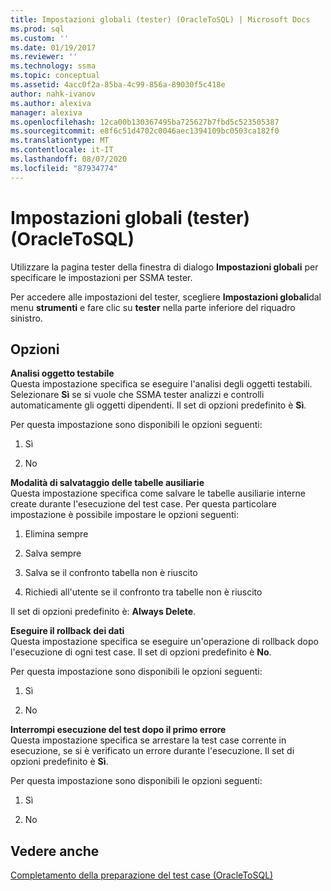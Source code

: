 ```yaml
---
title: Impostazioni globali (tester) (OracleToSQL) | Microsoft Docs
ms.prod: sql
ms.custom: ''
ms.date: 01/19/2017
ms.reviewer: ''
ms.technology: ssma
ms.topic: conceptual
ms.assetid: 4acc0f2a-85ba-4c99-856a-89030f5c418e
author: nahk-ivanov
ms.author: alexiva
manager: alexiva
ms.openlocfilehash: 12ca00b130367495ba725627b7fbd5c523505387
ms.sourcegitcommit: e8f6c51d4702c0046aec1394109bc0503ca182f0
ms.translationtype: MT
ms.contentlocale: it-IT
ms.lasthandoff: 08/07/2020
ms.locfileid: "87934774"
---
```

# <a name="global-settings-tester-oracletosql"></a>Impostazioni globali (tester) (OracleToSQL)
Utilizzare la pagina tester della finestra di dialogo **Impostazioni globali** per specificare le impostazioni per SSMA tester.  
  
Per accedere alle impostazioni del tester, scegliere **Impostazioni globali**dal menu **strumenti** e fare clic su **tester** nella parte inferiore del riquadro sinistro.  
  
## <a name="options"></a>Opzioni  
**Analisi oggetto testabile**  
Questa impostazione specifica se eseguire l'analisi degli oggetti testabili. Selezionare **Sì** se si vuole che SSMA tester analizzi e controlli automaticamente gli oggetti dipendenti. Il set di opzioni predefinito è **Sì**.  
  
Per questa impostazione sono disponibili le opzioni seguenti:  
  
1.  Sì  
  
2.  No  
  
**Modalità di salvataggio delle tabelle ausiliarie**  
Questa impostazione specifica come salvare le tabelle ausiliarie interne create durante l'esecuzione del test case. Per questa particolare impostazione è possibile impostare le opzioni seguenti:  
  
1.  Elimina sempre  
  
2.  Salva sempre  
  
3.  Salva se il confronto tabella non è riuscito  
  
4.  Richiedi all'utente se il confronto tra tabelle non è riuscito  
  
Il set di opzioni predefinito è: **Always Delete**.  
  
**Eseguire il rollback dei dati**  
Questa impostazione specifica se eseguire un'operazione di rollback dopo l'esecuzione di ogni test case. Il set di opzioni predefinito è **No**.  
  
Per questa impostazione sono disponibili le opzioni seguenti:  
  
1.  Sì  
  
2.  No  
  
**Interrompi esecuzione del test dopo il primo errore**  
Questa impostazione specifica se arrestare la test case corrente in esecuzione, se si è verificato un errore durante l'esecuzione. Il set di opzioni predefinito è **Sì**.  
  
Per questa impostazione sono disponibili le opzioni seguenti:  
  
1.  Sì  
  
2.  No  
  
## <a name="see-also"></a>Vedere anche  
[Completamento della preparazione del test case &#40;OracleToSQL&#41;](../../ssma/oracle/finishing-test-case-preparation-oracletosql.md)  
  

